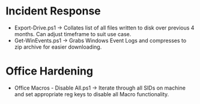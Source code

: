 # Incident Response

- Export-Drive.ps1 -> Collates list of all files written to disk over previous 4 months. Can adjust timeframe to suit use case.
- Get-WinEvents.ps1 -> Grabs Windows Event Logs and compresses to zip archive for easier downloading.


  
# Office Hardening

- Office Macros - Disable All.ps1 -> Iterate through all SIDs on machine and set appropriate reg keys to disable all Macro functionality.
